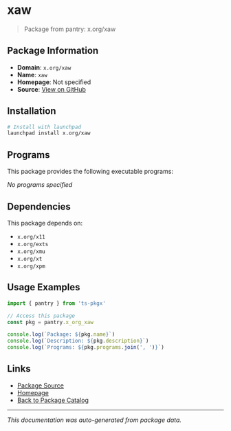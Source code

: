 # xaw

> Package from pantry: x.org/xaw

## Package Information

- **Domain**: `x.org/xaw`
- **Name**: `xaw`
- **Homepage**: Not specified
- **Source**: [View on GitHub](https://github.com/pkgxdev/pantry/tree/main/projects/x.org/xaw/package.yml)

## Installation

```bash
# Install with launchpad
launchpad install x.org/xaw
```

## Programs

This package provides the following executable programs:

*No programs specified*

## Dependencies

This package depends on:

- `x.org/x11`
- `x.org/exts`
- `x.org/xmu`
- `x.org/xt`
- `x.org/xpm`

## Usage Examples

```typescript
import { pantry } from 'ts-pkgx'

// Access this package
const pkg = pantry.x_org_xaw

console.log(`Package: ${pkg.name}`)
console.log(`Description: ${pkg.description}`)
console.log(`Programs: ${pkg.programs.join(', ')}`)
```

## Links

- [Package Source](https://github.com/pkgxdev/pantry/tree/main/projects/x.org/xaw/package.yml)
- [Homepage](#)
- [Back to Package Catalog](../package-catalog.md)

---

*This documentation was auto-generated from package data.*
